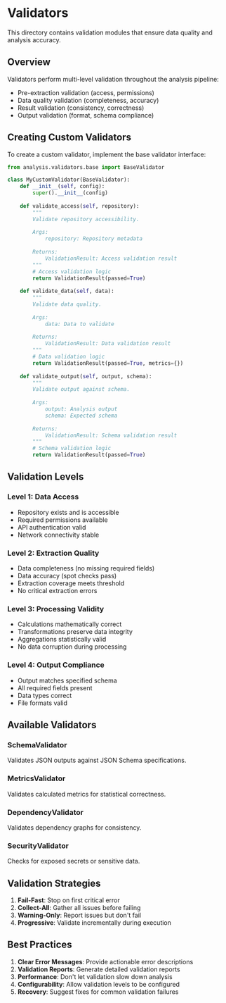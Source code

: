 # Validators

This directory contains validation modules that ensure data quality and analysis accuracy.

## Overview

Validators perform multi-level validation throughout the analysis pipeline:
- Pre-extraction validation (access, permissions)
- Data quality validation (completeness, accuracy)
- Result validation (consistency, correctness)
- Output validation (format, schema compliance)

## Creating Custom Validators

To create a custom validator, implement the base validator interface:

```python
from analysis.validators.base import BaseValidator

class MyCustomValidator(BaseValidator):
    def __init__(self, config):
        super().__init__(config)
        
    def validate_access(self, repository):
        """
        Validate repository accessibility.
        
        Args:
            repository: Repository metadata
            
        Returns:
            ValidationResult: Access validation result
        """
        # Access validation logic
        return ValidationResult(passed=True)
        
    def validate_data(self, data):
        """
        Validate data quality.
        
        Args:
            data: Data to validate
            
        Returns:
            ValidationResult: Data validation result
        """
        # Data validation logic
        return ValidationResult(passed=True, metrics={})
        
    def validate_output(self, output, schema):
        """
        Validate output against schema.
        
        Args:
            output: Analysis output
            schema: Expected schema
            
        Returns:
            ValidationResult: Schema validation result
        """
        # Schema validation logic
        return ValidationResult(passed=True)
```

## Validation Levels

### Level 1: Data Access
- Repository exists and is accessible
- Required permissions available
- API authentication valid
- Network connectivity stable

### Level 2: Extraction Quality
- Data completeness (no missing required fields)
- Data accuracy (spot checks pass)
- Extraction coverage meets threshold
- No critical extraction errors

### Level 3: Processing Validity
- Calculations mathematically correct
- Transformations preserve data integrity
- Aggregations statistically valid
- No data corruption during processing

### Level 4: Output Compliance
- Output matches specified schema
- All required fields present
- Data types correct
- File formats valid

## Available Validators

### SchemaValidator
Validates JSON outputs against JSON Schema specifications.

### MetricsValidator
Validates calculated metrics for statistical correctness.

### DependencyValidator
Validates dependency graphs for consistency.

### SecurityValidator
Checks for exposed secrets or sensitive data.

## Validation Strategies

1. **Fail-Fast**: Stop on first critical error
2. **Collect-All**: Gather all issues before failing
3. **Warning-Only**: Report issues but don't fail
4. **Progressive**: Validate incrementally during execution

## Best Practices

1. **Clear Error Messages**: Provide actionable error descriptions
2. **Validation Reports**: Generate detailed validation reports
3. **Performance**: Don't let validation slow down analysis
4. **Configurability**: Allow validation levels to be configured
5. **Recovery**: Suggest fixes for common validation failures